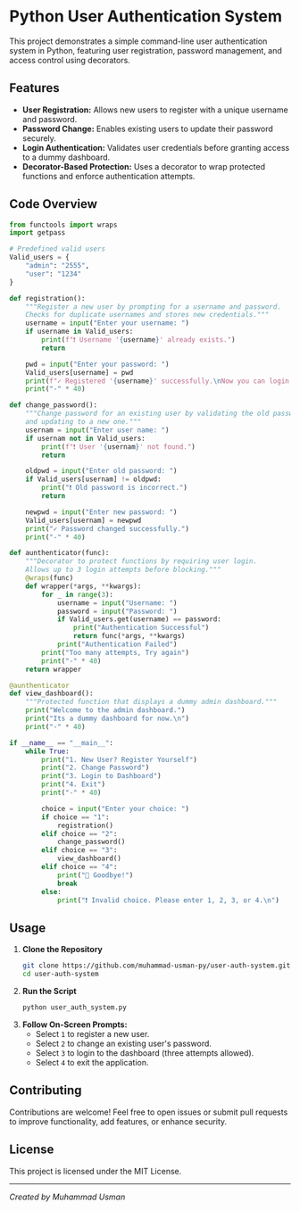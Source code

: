 # Python User Authentication System

This project demonstrates a simple command-line user authentication system in Python, featuring user registration, password management, and access control using decorators.

## Features

- **User Registration:** Allows new users to register with a unique username and password.
- **Password Change:** Enables existing users to update their password securely.
- **Login Authentication:** Validates user credentials before granting access to a dummy dashboard.
- **Decorator-Based Protection:** Uses a decorator to wrap protected functions and enforce authentication attempts.

## Code Overview

```python
from functools import wraps
import getpass

# Predefined valid users
Valid_users = {
    "admin": "2555",
    "user": "1234"
}

def registration():
    """Register a new user by prompting for a username and password.
    Checks for duplicate usernames and stores new credentials."""
    username = input("Enter your username: ")
    if username in Valid_users:
        print(f"❗ Username '{username}' already exists.")
        return

    pwd = input("Enter your password: ")
    Valid_users[username] = pwd
    print(f"✓ Registered '{username}' successfully.\nNow you can login.")
    print("-" * 40)

def change_password():
    """Change password for an existing user by validating the old password
    and updating to a new one."""
    usernam = input("Enter user name: ")
    if usernam not in Valid_users:
        print(f"❗ User '{usernam}' not found.")
        return

    oldpwd = input("Enter old password: ")
    if Valid_users[usernam] != oldpwd:
        print("❗ Old password is incorrect.")
        return

    newpwd = input("Enter new password: ")
    Valid_users[usernam] = newpwd
    print("✓ Password changed successfully.")
    print("-" * 40)

def aunthenticator(func):
    """Decorator to protect functions by requiring user login.
    Allows up to 3 login attempts before blocking."""
    @wraps(func)
    def wrapper(*args, **kwargs):
        for _ in range(3):
            username = input("Username: ")
            password = input("Password: ")
            if Valid_users.get(username) == password:
                print("Authentication Successful")
                return func(*args, **kwargs)
            print("Authentication Failed")
        print("Too many attempts, Try again")
        print("-" * 40)
    return wrapper

@aunthenticator
def view_dashboard():
    """Protected function that displays a dummy admin dashboard."""
    print("Welcome to the admin dashboard.")
    print("Its a dummy dashboard for now.\n")
    print("-" * 40)

if __name__ == "__main__":
    while True:
        print("1. New User? Register Yourself")
        print("2. Change Password")
        print("3. Login to Dashboard")
        print("4. Exit")
        print("-" * 40)

        choice = input("Enter your choice: ")
        if choice == "1":
            registration()
        elif choice == "2":
            change_password()
        elif choice == "3":
            view_dashboard()
        elif choice == "4":
            print("👋 Goodbye!")
            break
        else:
            print("❗ Invalid choice. Please enter 1, 2, 3, or 4.\n")
```

## Usage

1. **Clone the Repository**
   ```bash
   git clone https://github.com/muhammad-usman-py/user-auth-system.git
   cd user-auth-system
   ```
2. **Run the Script**
   ```bash
   python user_auth_system.py
   ```
3. **Follow On-Screen Prompts:**
   - Select `1` to register a new user.
   - Select `2` to change an existing user's password.
   - Select `3` to login to the dashboard (three attempts allowed).
   - Select `4` to exit the application.

## Contributing

Contributions are welcome! Feel free to open issues or submit pull requests to improve functionality, add features, or enhance security.

## License

This project is licensed under the MIT License.

---

*Created by Muhammad Usman*
